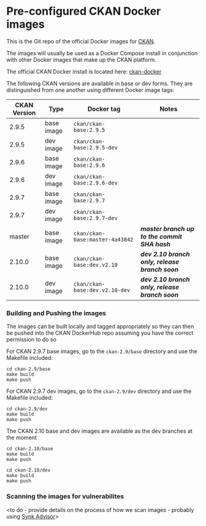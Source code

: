 # Pre-configured CKAN Docker images

This is the Git repo of the official Docker images for [CKAN](https://github.com/ckan/ckan/).

The images will usually be used as a Docker Compose install in conjunction with other Docker images that make up the CKAN platform. 

The official CKAN Docker install is located here: [ckan-docker](https://github.com/ckan/ckan-docker)

The following CKAN versions are available in base or dev forms. They are distinguished from one another using different Docker image tags:

| CKAN Version | Type | Docker tag | Notes |
| --- | --- | --- | --- |
| 2.9.5 | base image | `ckan/ckan-base:2.9.5` |  |
| 2.9.5 | dev image | `ckan/ckan-base:2.9.5-dev` |  |
| 2.9.6 | base image | `ckan/ckan-base:2.9.6` |  |
| 2.9.6 | dev image | `ckan/ckan-base:2.9.6-dev` |  |
| 2.9.7 | base image | `ckan/ckan-base:2.9.7` |  |
| 2.9.7 | dev image | `ckan/ckan-base:2.9.7-dev` |  |
| master | base image | `ckan/ckan-base:master-4a43842` |  ***master branch up to the commit SHA hash*** |
| 2.10.0 | base image | `ckan/ckan-base:dev.v2.10` | ***dev 2.10 branch only, release branch soon*** |
| 2.10.0 | dev image | `ckan/ckan-base:dev.v2.10-dev` | ***dev 2.10  branch only, release branch soon***|


### Building and Pushing the images

The images can be built locally and tagged appropriately so they can then be pushed into the CKAN DockerHub repo
assuming you have the correct permission to do so

For CKAN 2.9.7 base images, go to the `ckan-2.9/base` directory and use the Makefile included:

    cd ckan-2.9/base
    make build
    make push

For CKAN 2.9.7 dev images, go to the `ckan-2.9/dev` directory and use the Makefile included:

    cd ckan-2.9/dev
    make build
    make push

The CKAN 2.10 base and dev images are available as the dev branches at the moment

    cd ckan-2.10/base
    make build
    make push

    cd ckan-2.10/dev
    make build
    make push
### Scanning the images for vulnerabilites

<to do - provide details on the process of how we scan images - probably using [Synk Advisor](https://docs.docker.com/develop/scan-images/)>